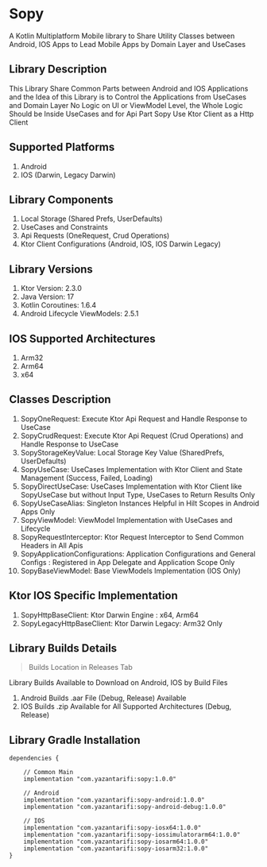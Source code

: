 # Sopy

A Kotlin Multiplatform Mobile library to Share Utility Classes between Android, IOS Apps to Lead Mobile Apps by Domain Layer and UseCases

## Library Description

This Library Share Common Parts between Android and IOS Applications and the Idea of this Library is to Control the Applications from UseCases and Domain Layer
No Logic on UI or ViewModel Level, the Whole Logic Should be Inside UseCases and for Api Part Sopy Use Ktor Client as a Http Client

## Supported Platforms
1. Android
2. IOS (Darwin, Legacy Darwin)

## Library Components
1. Local Storage (Shared Prefs, UserDefaults)
2. UseCases and Constraints
3. Api Requests (OneRequest, Crud Operations)
4. Ktor Client Configurations (Android, IOS, IOS Darwin Legacy)

## Library Versions
1. Ktor Version: 2.3.0
2. Java Version: 17
3. Kotlin Coroutines: 1.6.4
4. Android Lifecycle ViewModels: 2.5.1

## IOS Supported Architectures
1. Arm32
2. Arm64
3. x64

## Classes Description
1. SopyOneRequest: Execute Ktor Api Request and Handle Response to UseCase
2. SopyCrudRequest: Execute Ktor Api Request (Crud Operations) and Handle Response to UseCase
3. SopyStorageKeyValue: Local Storage Key Value (SharedPrefs, UserDefaults)
4. SopyUseCase: UseCases Implementation with Ktor Client and State Management (Success, Failed, Loading)
5. SopyDirectUseCase: UseCases Implementation with Ktor Client like SopyUseCase but without Input Type, UseCases to Return Results Only
6. SopyUseCaseAlias: Singleton Instances Helpful in Hilt Scopes in Android Apps Only
7. SopyViewModel: ViewModel Implementation with UseCases and Lifecycle
8. SopyRequestInterceptor: Ktor Request Interceptor to Send Common Headers in All Apis
9. SopyApplicationConfigurations: Application Configurations and General Configs : Registered in App Delegate and Application Scope Only
10. SopyBaseViewModel: Base ViewModels Implementation (IOS Only)


## Ktor IOS Specific Implementation
1. SopyHttpBaseClient: Ktor Darwin Engine : x64, Arm64
2. SopyLegacyHttpBaseClient: Ktor Darwin Legacy: Arm32 Only

## Library Builds Details

> Builds Location in Releases Tab

Library Builds Available to Download on Android, IOS by Build Files

1. Android Builds .aar File (Debug, Release) Available
2. IOS Builds .zip Available for All Supported Architectures (Debug, Release)

## Library Gradle Installation

```
dependencies {

    // Common Main
    implementation "com.yazantarifi:sopy:1.0.0"
    
    // Android
    implementation "com.yazantarifi:sopy-android:1.0.0"
    implementation "com.yazantarifi:sopy-android-debug:1.0.0"
    
    // IOS
    implementation "com.yazantarifi:sopy-iosx64:1.0.0"
    implementation "com.yazantarifi:sopy-iossimulatorarm64:1.0.0"
    implementation "com.yazantarifi:sopy-iosarm64:1.0.0"
    implementation "com.yazantarifi:sopy-iosarm32:1.0.0"
}
```


